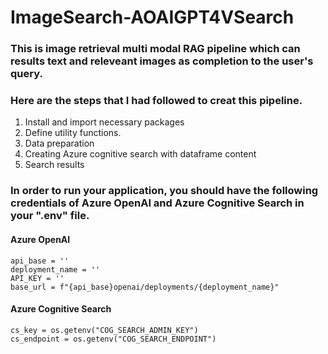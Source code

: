 # ImageSearch-AOAIGPT4VSearch

### This is image retrieval multi modal RAG pipeline which can results text and releveant images as completion to the user's query.
### Here are the steps that I had followed to creat this pipeline.
1. Install and import necessary packages
2. Define utility functions.
3. Data preparation
4. Creating Azure cognitive search with dataframe content
5. Search results


### In order to run your application, you should have the following credentials of Azure OpenAI and Azure Cognitive Search in your ".env" file.
#### Azure OpenAI
    api_base = '' 
    deployment_name = ''
    API_KEY = ''
    base_url = f"{api_base}openai/deployments/{deployment_name}" 


#### Azure Cognitive Search
    cs_key = os.getenv("COG_SEARCH_ADMIN_KEY")
    cs_endpoint = os.getenv("COG_SEARCH_ENDPOINT")
